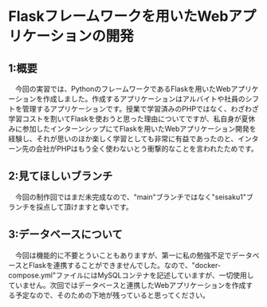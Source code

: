 # Flaskフレームワークを用いたWebアプリケーションの開発
## 1:概要
　今回の実習では、PythonのフレームワークであるFlaskを用いたWebアプリケーションを作成しました。作成するアプリケーションはアルバイトや社員のシフトを管理するアプリケーションです。授業で学習済みのPHPではなく、わざわざ学習コストを割いてFlaskを使おうと思った理由についてですが、私自身が夏休みに参加したインターンシップにてFlaskを用いたWebアプリケーション開発を経験し、それが思いのほか楽しく学習としても非常に有益であったのと、インターン先の会社がPHPはもう全く使わないとう衝撃的なことを言われたためです。
## 2:見てほしいブランチ
　今回の制作回ではまだ未完成なので、"main"ブランチではなく"seisaku1"ブランチを採点して頂けますと幸いです。
## 3:データベースについて
　今回は機能的に不要とういこともありますが、第一に私の勉強不足でデータベースとFlaskを連携することができませんでした。なので、"docker-compose.yml"ファイルにはMySQLコンテナを記述していますが、一切使用していません。次回ではデータベースと連携したWebアプリケーションを作成する予定なので、そのための下地が残っていると思ってください。